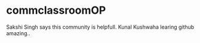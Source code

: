 # commclassroomOP
Sakshi Singh says this community is helpfull.
Kunal Kushwaha learing github amazing..
